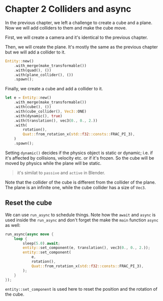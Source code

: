 # Chapter 2 Colliders and async

In the previous chapter, we left a challenge to create a cube and a plane. Now we will add colliders to them and make the cube move.

First, we will create a camera and it's identical to the previous chapter.

Then, we will create the plane. It's mostly the same as the previous chapter but we will add a collider to it.

```rust
Entity::new()
    .with_merge(make_transformable())
    .with(quad(), ())
    .with(plane_collider(), ())
    .spawn();
```

Finally, we create a cube and add a collider to it.

```rust
let e = Entity::new()
    .with_merge(make_transformable())
    .with(cube(), ())
    .with(cube_collider(), Vec3::ONE)
    .with(dynamic(), true)
    .with(translation(), vec3(0., 0., 2.))
    .with(
        rotation(),
        Quat::from_rotation_x(std::f32::consts::FRAC_PI_3),
    )
    .spawn();
```

Setting `dynamic()` decides if the physics object is static or dynamic; i.e. if it's affected by collisions, velocity etc. or if it's frozen. So the cube will be moved by physics while the plane will be static.

> it's similat to `passive` and `active` in Blender.

Note that the collider of the cube is different from the collider of the plane. The plane is an infinite one, while the cube collider has a size of `Vec3`.

## Reset the cube

We can use `run_async` to schedule things. Note how the `await` and `async` is used inside the `run_async` and don't forget the make the `main` function `async` as well:

```rust
run_async(async move {
    loop {
        sleep(5.0).await;
        entity::set_component(e, translation(), vec3(0., 0., 2.));
        entity::set_component(
            e,
            rotation(),
            Quat::from_rotation_x(std::f32::consts::FRAC_PI_3),
        );
    }
});
```

`entity::set_component` is used here to reset the position and the rotation of the cube.
